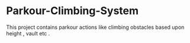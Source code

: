 # Parkour-Climbing-System
 This project contains parkour actions like climbing obstacles based upon height  , vault etc .
